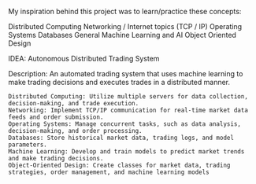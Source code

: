 My inspiration behind this project was to learn/practice these concepts:

Distributed Computing
Networking / Internet topics (TCP / IP)
Operating Systems
Databases
General Machine Learning and AI
Object Oriented Design

IDEA: Autonomous Distributed Trading System

Description: An automated trading system that uses machine learning to make trading decisions and executes trades in a distributed manner.

    Distributed Computing: Utilize multiple servers for data collection, decision-making, and trade execution.
    Networking: Implement TCP/IP communication for real-time market data feeds and order submission.
    Operating Systems: Manage concurrent tasks, such as data analysis, decision-making, and order processing.
    Databases: Store historical market data, trading logs, and model parameters.
    Machine Learning: Develop and train models to predict market trends and make trading decisions.
    Object-Oriented Design: Create classes for market data, trading strategies, order management, and machine learning models
